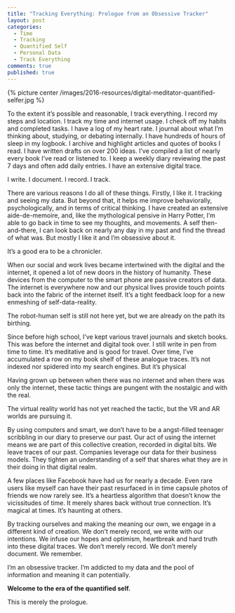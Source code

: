 ```yaml
---
title: "Tracking Everything: Prologue from an Obsessive Tracker"
layout: post
categories:
  - Time
  - Tracking
  - Quantified Self
  - Personal Data
  - Track Everything
comments: true
published: true
---
```


{% picture center /images/2016-resources/digital-meditator-quantified-selfer.jpg %}

To the extent it’s possible and reasonable, I track everything. I record my steps and location. I track my time and internet usage. I check off my habits and completed tasks. I have a log of my heart rate. I journal about what I’m thinking about, studying, or debating internally. I have hundreds of hours of sleep in my logbook. I archive and highlight articles and quotes of books I read. I have written drafts on over 200 ideas. I’ve compiled a list of nearly every book I’ve read or listened to. I keep a weekly diary reviewing the past 7 days and often add daily entries. I have an extensive digital trace.

I write. I document. I record. I track.

<!--more-->

There are various reasons I do all of these things. Firstly, I like it. I tracking and seeing my data. But beyond that, it helps me improve behaviorally, psychologically, and in terms of critical thinking. I have created an extensive aide-de-memoire, and, like the mythological pensive in Harry Potter, I’m able to go back in time to see my thoughts, and movements. A self then-and-there, I can look back on nearly any day in my past and find the thread of what was. But mostly I like it and I’m obsessive about it.

It’s a good era to be a chronicler.

When our social and work lives became intertwined with the digital and the internet, it opened a lot of new doors in the history of humanity. These devices from the computer to the smart phone are passive creators of data. The internet is everywhere now and our physical lives provide touch points back into the fabric of the internet itself. It’s a tight feedback loop for a new enmeshing of self-data-reality.

The robot-human self is still not here yet, but we are already on the path its birthing.

Since before high school, I’ve kept various travel journals and sketch books. This was before the internet and digital took over. I still write in pen from time to time. It’s meditative and is good for travel. Over time, I’ve accumulated a row on my book shelf of these analogue traces. It’s not indexed nor spidered into my search engines. But it’s physical

Having grown up between when there was no internet and when there was only the internet, these tactic things are pungent with the nostalgic and with the real.

The virtual reality world has not yet reached the tactic, but the VR and AR worlds are pursuing it.

By using computers and smart, we don’t have to be a angst-filled teenager scribbling in our diary to preserve our past. Our act of using the internet means we are part of this collective creation, recorded in digital bits. We leave traces of our past. Companies leverage our data for their business models. They tighten an understanding of a self that shares what they are in their doing in that digital realm.

A few places like Facebook have had us for nearly a decade. Even rare users like myself can have their past resurfaced in in time capsule photos of friends we now rarely see. It’s a heartless algorithm that doesn’t know the vicissitudes of time. It merely shares back without true connection. It’s magical at times. It’s haunting at others.

By tracking ourselves and making the meaning our own, we engage in a different kind of creation. We don’t merely record, we write with our intentions. We infuse our hopes and optimism, heartbreak and hard truth into these digital traces. We don’t merely record. We don’t merely document. We remember.

I’m an obsessive tracker. I’m addicted to my data and the pool of information and meaning it can potentially.

**Welcome to the era of the quantified self.**

This is merely the prologue.
